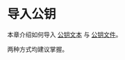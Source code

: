 # 导入公钥

本章介绍如何导入 [公钥文本](import-public-key-text.md) 与 [公钥文件](import-public-key-file.md)。

两种方式均建议掌握。
